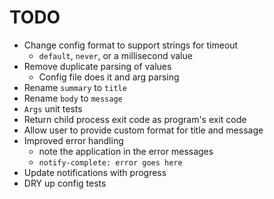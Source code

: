 # TODO

- Change config format to support strings for timeout
  - `default`, `never`, or a millisecond value
- Remove duplicate parsing of values
  - Config file does it and arg parsing
- Rename `summary` to `title`
- Rename `body` to `message`
- `Args` unit tests
- Return child process exit code as program's exit code
- Allow user to provide custom format for title and message
- Improved error handling
  - note the application in the error messages
  - `notify-complete: error goes here`
- Update notifications with progress
- DRY up config tests
